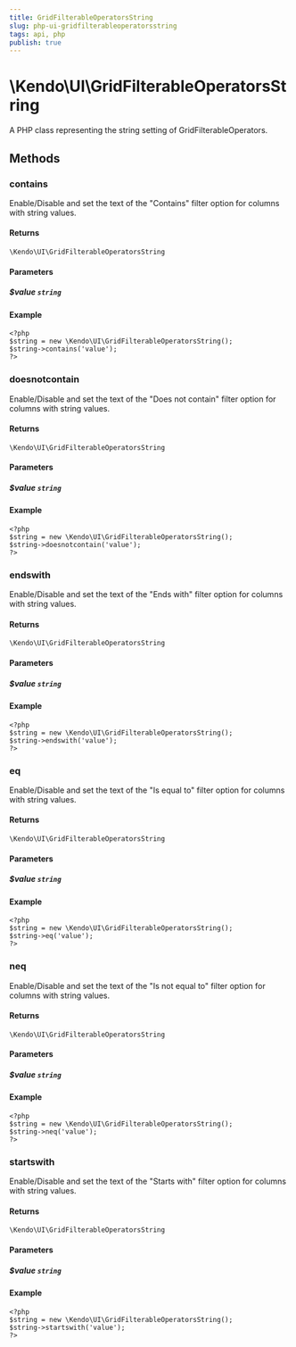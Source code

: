 ```yaml
---
title: GridFilterableOperatorsString
slug: php-ui-gridfilterableoperatorsstring
tags: api, php
publish: true
---
```


# \Kendo\UI\GridFilterableOperatorsString

A PHP class representing the string setting of GridFilterableOperators.


## Methods

### contains
Enable/Disable and set the text of the "Contains" filter option for columns with string values.

#### Returns
`\Kendo\UI\GridFilterableOperatorsString`

#### Parameters

##### $value `string`



#### Example 
    <?php
    $string = new \Kendo\UI\GridFilterableOperatorsString();
    $string->contains('value');
    ?>

### doesnotcontain
Enable/Disable and set the text of the "Does not contain" filter option for columns with string values.

#### Returns
`\Kendo\UI\GridFilterableOperatorsString`

#### Parameters

##### $value `string`



#### Example 
    <?php
    $string = new \Kendo\UI\GridFilterableOperatorsString();
    $string->doesnotcontain('value');
    ?>

### endswith
Enable/Disable and set the text of the "Ends with" filter option for columns with string values.

#### Returns
`\Kendo\UI\GridFilterableOperatorsString`

#### Parameters

##### $value `string`



#### Example 
    <?php
    $string = new \Kendo\UI\GridFilterableOperatorsString();
    $string->endswith('value');
    ?>

### eq
Enable/Disable and set the text of the "Is equal to" filter option for columns with string values.

#### Returns
`\Kendo\UI\GridFilterableOperatorsString`

#### Parameters

##### $value `string`



#### Example 
    <?php
    $string = new \Kendo\UI\GridFilterableOperatorsString();
    $string->eq('value');
    ?>

### neq
Enable/Disable and set the text of the "Is not equal to" filter option for columns with string values.

#### Returns
`\Kendo\UI\GridFilterableOperatorsString`

#### Parameters

##### $value `string`



#### Example 
    <?php
    $string = new \Kendo\UI\GridFilterableOperatorsString();
    $string->neq('value');
    ?>

### startswith
Enable/Disable and set the text of the "Starts with" filter option for columns with string values.

#### Returns
`\Kendo\UI\GridFilterableOperatorsString`

#### Parameters

##### $value `string`



#### Example 
    <?php
    $string = new \Kendo\UI\GridFilterableOperatorsString();
    $string->startswith('value');
    ?>

